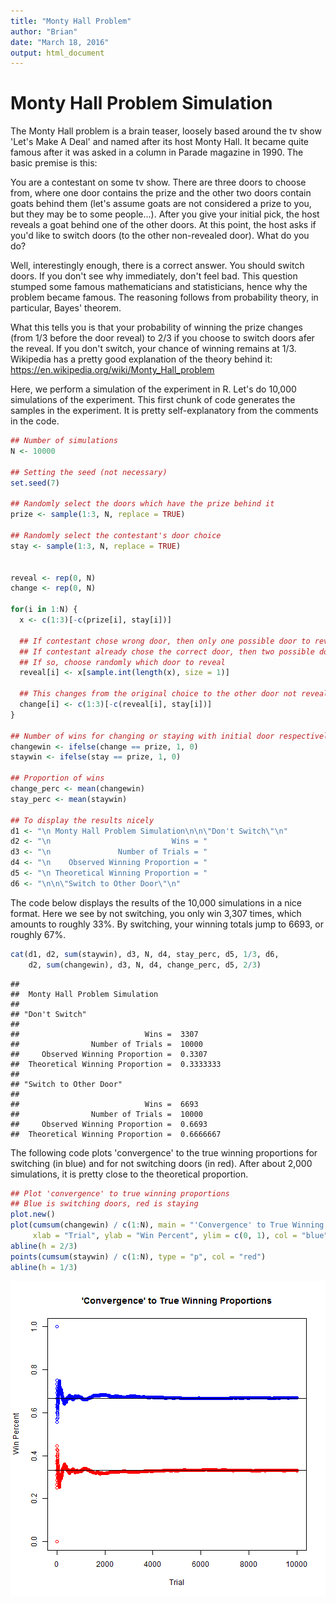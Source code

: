```yaml
---
title: "Monty Hall Problem"
author: "Brian"
date: "March 18, 2016"
output: html_document
---
```


# Monty Hall Problem Simulation

The Monty Hall problem is a brain teaser, loosely based around the tv show 'Let's Make A Deal' and named after its host Monty Hall. It became quite famous after it was asked in a column in Parade magazine in 1990. The basic premise is this:

You are a contestant on some tv show. There are three doors to choose from, where one door contains the prize and the other two doors contain goats behind them (let's assume goats are not considered a prize to you, but they may be to some people...). After you give your initial pick, the host reveals a goat behind one of the other doors. At this point, the host asks if you'd like to switch doors (to the other non-revealed door). What do you do?

Well, interestingly enough, there is a correct answer. You should switch doors. If you don't see why immediately, don't feel bad. This question stumped some famous mathematicians and statisticians, hence why the problem became famous. The reasoning follows from probability theory, in particular, Bayes' theorem.

What this tells you is that your probability of winning the prize changes (from 1/3 before the door reveal) to 2/3 if you choose to switch doors afer the reveal. If you don't switch, your chance of winning remains at 1/3. Wikipedia has a pretty good explanation of the theory behind it: https://en.wikipedia.org/wiki/Monty_Hall_problem

Here, we perform a simulation of the experiment in R. Let's do 10,000 simulations of the experiment. This first chunk of code generates the samples in the experiment. It is pretty self-explanatory from the comments in the code.


```r
## Number of simulations
N <- 10000

## Setting the seed (not necessary)
set.seed(7)

## Randomly select the doors which have the prize behind it
prize <- sample(1:3, N, replace = TRUE)

## Randomly select the contestant's door choice
stay <- sample(1:3, N, replace = TRUE)


reveal <- rep(0, N)
change <- rep(0, N)

for(i in 1:N) {
  x <- c(1:3)[-c(prize[i], stay[i])]

  ## If contestant chose wrong door, then only one possible door to reveal
  ## If contestant already chose the correct door, then two possible doors to reveal
  ## If so, choose randomly which door to reveal
  reveal[i] <- x[sample.int(length(x), size = 1)]

  ## This changes from the original choice to the other door not revealed
  change[i] <- c(1:3)[-c(reveal[i], stay[i])]
}

## Number of wins for changing or staying with initial door respectively
changewin <- ifelse(change == prize, 1, 0)
staywin <- ifelse(stay == prize, 1, 0)

## Proportion of wins
change_perc <- mean(changewin)
stay_perc <- mean(staywin)

## To display the results nicely
d1 <- "\n Monty Hall Problem Simulation\n\n\"Don't Switch\"\n"
d2 <- "\n                           Wins = "
d3 <- "\n               Number of Trials = "
d4 <- "\n    Observed Winning Proportion = "
d5 <- "\n Theoretical Winning Proportion = "
d6 <- "\n\n\"Switch to Other Door\"\n"
```

The code below displays the results of the 10,000 simulations in a nice format. Here we see by not switching, you only win 3,307 times, which amounts to roughly 33%. By switching, your winning totals jump to 6693, or roughly 67%.


```r
cat(d1, d2, sum(staywin), d3, N, d4, stay_perc, d5, 1/3, d6,
    d2, sum(changewin), d3, N, d4, change_perc, d5, 2/3)
```

```
## 
##  Monty Hall Problem Simulation
## 
## "Don't Switch"
##  
##                            Wins =  3307 
##                Number of Trials =  10000 
##     Observed Winning Proportion =  0.3307 
##  Theoretical Winning Proportion =  0.3333333 
## 
## "Switch to Other Door"
##  
##                            Wins =  6693 
##                Number of Trials =  10000 
##     Observed Winning Proportion =  0.6693 
##  Theoretical Winning Proportion =  0.6666667
```

The following code plots 'convergence' to the true winning proportions for switching (in blue) and for not switching doors (in red). After about 2,000 simulations, it is pretty close to the theoretical proportion.


```r
## Plot 'convergence' to true winning proportions
## Blue is switching doors, red is staying
plot.new()
plot(cumsum(changewin) / c(1:N), main = "'Convergence' to True Winning Proportions",
     xlab = "Trial", ylab = "Win Percent", ylim = c(0, 1), col = "blue")
abline(h = 2/3)
points(cumsum(staywin) / c(1:N), type = "p", col = "red")
abline(h = 1/3)
```

![plot of chunk 3](figure/3-1.png)
